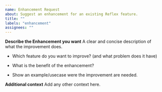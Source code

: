```yaml
---
name: Enhancement Request
about: Suggest an enhancement for an existing Reflex feature.
title: ""
labels: "enhancement"
assignees: ""
---
```


**Describe the Enhancement you want**
A clear and concise description of what the improvement does.

- Which feature do you want to improve? (and what problem does it have)

- What is the benefit of the enhancement?

- Show an example/usecase were the improvement are needed.

**Additional context**
Add any other context here.
